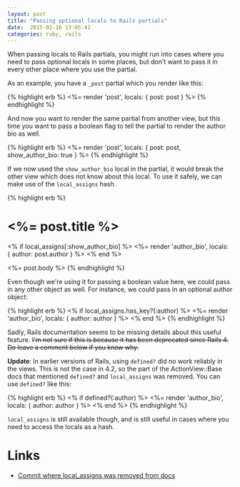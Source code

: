 ```yaml
---
layout: post
title: "Passing optional locals to Rails partials"
date:  2015-02-16 13:05:42
categories: ruby, rails
---
```


When passing locals to Rails partials,
you might run into cases where
you need to pass optional locals in some places,
but don't want to pass it in every other place
where you use the partial.

As an example, you have a `_post` partial
which you render like this:

{% highlight erb %}
<%= render 'post', locals: { post: post } %>
{% endhighlight %}

And now you want to render the same partial from another view,
but this time you want to pass a boolean flag
to tell the partial to render the author bio as well.

{% highlight erb %}
<%= render 'post', locals: { post: post, show_author_bio: true } %>
{% endhighlight %}

If we now used the `show_author_bio` local in the partial,
it would break the other view 
which does not know about this local.
To use it safely, we can make use of
the `local_assigns` hash.

{% highlight erb %}
<h1><%= post.title %></h1>

<% if local_assigns[:show_author_bio] %>
  <%= render 'author_bio', locals: { author: post.author } %>
<% end %>

<%= post.body %>
{% endhighlight %}

Even though we're using it for passing a boolean value here,
we could pass in any other object as well.
For instance, we could pass in an optional author object:

{% highlight erb %}
<% if local_assigns.has_key?(:author) %>
  <%= render 'author_bio', locals: { author: author } %>
<% end %>
{% endhighlight %}

Sadly, Rails documentation seems to be
missing details about this useful feature. <strike>
I'm not sure if this is because
it has been deprecated since Rails 4.
Do leave a comment below if you know why.</strike>

**Update**:
In earlier versions of Rails,
using `defined?` did no work reliably in the views.
This is not the case in 4.2,
so the part of the ActionView::Base docs
that mentioned `defined?` and `local_assigns` was removed.
You can use `defined?` like this:

{% highlight erb %}
<% if defined?(:author) %>
  <%= render 'author_bio', locals: { author: author } %>
<% end %>
{% endhighlight %}

`local_assigns` is still available though,
and is still useful in cases
where you need to access the locals as a hash.

# Links

* [Commit where local_assigns was removed from docs](https://github.com/rails/rails/commit/3dfcae6afa24b641bd838b9044c5ce9aa2a1a6db)

